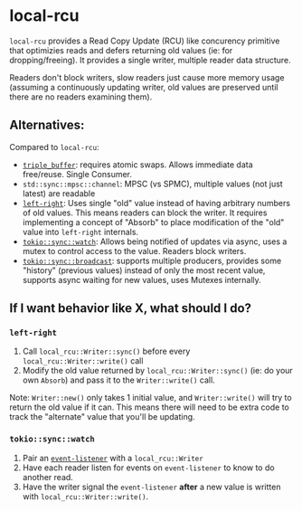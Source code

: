 # local-rcu

`local-rcu` provides a Read Copy Update (RCU) like concurency primitive that
optimizies reads and defers returning old values (ie: for dropping/freeing). It
provides a single writer, multiple reader data structure.

Readers don't block writers, slow readers just cause more memory usage (assuming
a continuously updating writer, old values are preserved until there are no
readers examining them).

## Alternatives:

Compared to `local-rcu`:

- [`triple_buffer`](https://crates.io/crates/triple_buffer): requires atomic
  swaps. Allows immediate data free/reuse. Single Consumer.
- `std::sync::mpsc::channel`: MPSC (vs SPMC), multiple values (not just latest) are readable
- [`left-right`](https://crates.io/crates/left-right): Uses single "old" value
  instead of having arbitrary numbers of old values. This means readers can block
  the writer. It requires implementing a concept of "Absorb" to place modification
  of the "old" value into `left-right` internals.
- [`tokio::sync::watch`](https://docs.rs/tokio/latest/tokio/sync/watch/index.html):
  Allows being notified of updates via async, uses a mutex to control access to
  the value. Readers block writers.
- [`tokio::sync::broadcast`](https://docs.rs/tokio/latest/tokio/sync/broadcast/index.html):
  supports multiple producers, provides some "history" (previous values) instead
  of only the most recent value, supports async waiting for new values, uses
  Mutexes internally.

## If I want behavior like X, what should I do?

### `left-right`

1. Call `local_rcu::Writer::sync()` before every `local_rcu::Writer::write()` call
2. Modify the old value returned by `local_rcu::Writer::sync()` (ie: do your own
   `Absorb`) and pass it to the `Writer::write()` call.

Note: `Writer::new()` only takes 1 initial value, and `Writer::write()` will try
to return the old value if it can. This means there will need to be extra code
to track the "alternate" value that you'll be updating.

### `tokio::sync::watch`

1. Pair an [`event-listener`](https://crates.io/crates/event-listener) with a `local_rcu::Writer`
2. Have each reader listen for events on `event-listener` to know to do another read.
3. Have the writer signal the `event-listener` **after** a new value is written with `local_rcu::Writer::write()`.
